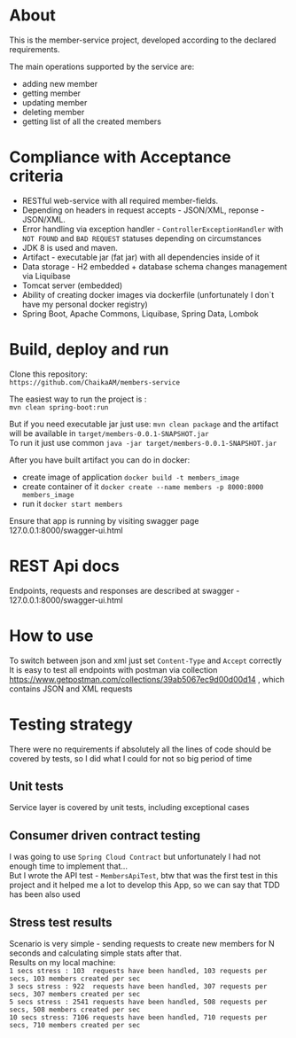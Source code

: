 # About
This is the member-service project, developed according to the declared requirements.

The main operations supported by the service are:
* adding new member
* getting member
* updating member
* deleting member
* getting list of all the created members

# Compliance with Acceptance criteria
* RESTful web-service with all required member-fields.  
* Depending on headers in request accepts - JSON/XML, reponse - JSON/XML.  
* Error handling via exception handler - `ControllerExceptionHandler` with `NOT FOUND` and `BAD REQUEST` statuses depending on circumstances  
* JDK 8 is used and maven.  
* Artifact - executable jar (fat jar) with all dependencies inside of it
* Data storage - H2 embedded + database schema changes management via Liquibase
* Tomcat server (embedded)
* Ability of creating docker images via dockerfile (unfortunately I don`t have my personal docker registry)    
* Spring Boot, Apache Commons, Liquibase, Spring Data, Lombok  

# Build, deploy and run
Clone this repository:  
`https://github.com/ChaikaAM/members-service`

The easiest way to run the project is :  
`mvn clean spring-boot:run`  

But if you need executable jar just use:
`mvn clean package` and the artifact will be available in `target/members-0.0.1-SNAPSHOT.jar`  
To run it just use common `java -jar target/members-0.0.1-SNAPSHOT.jar`

After you have built artifact you can do in docker:
* create image of application `docker build -t members_image`
* create container of it `docker create --name members -p 8000:8000 members_image`  
* run it `docker start members`  

Ensure that app is running by visiting swagger page 127.0.0.1:8000/swagger-ui.html

# REST Api docs
Endpoints, requests and responses are described at swagger - 127.0.0.1:8000/swagger-ui.html 

# How to use
To switch between json and xml just set `Content-Type` and `Accept` correctly 
It is easy to test all endpoints with postman via collection https://www.getpostman.com/collections/39ab5067ec9d00d00d14 , which contains JSON and XML requests 

# Testing strategy

There were no requirements if absolutely all the lines of code should be covered by tests, 
so I did what I could for not so big period of time 

## Unit tests
Service layer is covered by unit tests, including exceptional cases

## Consumer driven contract testing  
I was going to use `Spring Cloud Contract` but unfortunately I had not enough time to implement that...  
But I wrote the API test - `MembersApiTest`, btw that was the first test in this project
and it helped me a lot to develop this App, so we can say that TDD has been also used

## Stress test results
Scenario is very simple - sending requests to create new members for N seconds and 
calculating simple stats after that.   
Results on my local machine:  
`1 secs stress : 103  requests have been handled, 103 requests per secs, 103 members created per sec`  
`3 secs stress : 922  requests have been handled, 307 requests per secs, 307 members created per sec`  
`5 secs stress : 2541 requests have been handled, 508 requests per secs, 508 members created per sec`  
`10 secs stress: 7106 requests have been handled, 710 requests per secs, 710 members created per sec`